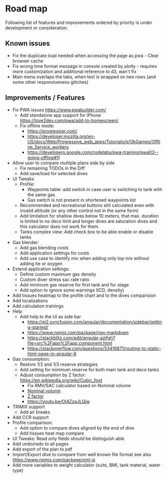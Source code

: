 # Road map

Following list of features and improvements ordered by priority is under development or consideration.

## Known issues

* Fix the duplicate load needed when accessing the page as pwa - Clear browser cache
* Fix wrong time format message in console created by plotly - requires more customization and additional reference to d3, wan't fix
* Main menu overlaps the tabs, when text is wrapped on two rows (and some other responsiveness glitches)

## Improvements / Features

* Fix PWA issues https://www.pwabuilder.com/
  * Add standalone app support for iPhone https://love2dev.com/pwa/add-to-homescreen/
  * Fix offline mode:
    * https://progressier.com/
    * https://developer.mozilla.org/en-US/docs/Web/Progressive_web_apps/Tutorials/js13kGames/Offline_Service_workers
    * https://developers.google.com/codelabs/pwa-training/pwa03--going-offline#1)
* Allow user to compare multiple plans side by side
  * Fix remaining TODOs in the Diff
  * Add save/load for selected dives
* UI Tweaks
    * Profile:
        * Waypoints table: add switch in case user is switching to tank with the same gas
        * Gas switch is not present in shortened waypoints list
    * Recommended and recreational buttons still calculated even with invalid altitude (or any other control not in the same form)
    * Add limitation for shallow dives below 10 meters, that max. duration is limited to no deco limit and longer dives are saturation dives and this calculator does not work for them.
    * Tanks complex view: Add check box to be able enable or disable tanks
* Gas blender:
    * Add gas blending costs
    * Add application settings for costs
    * Add use case to identify mix when adding only top mix without adding he or oxygen
* Extend application settings:
    * Define custom maximum gas density
    * Custom diver stress sac rate ratio
    * Add minimum gas reserve for first tank and for stage
    * Add option to ignore some warnings (ICD, density)
* Add tissues heatmap to the profile chart and to the dives comparision
* Add localizations
* Add calculation trainings
* Help
  * Add help to the UI as side bar
    * <https://ej2.syncfusion.com/angular/documentation/sidebar/getting-started/>
    * <https://www.npmjs.com/package/ngx-markdown>
    * <https://stackblitz.com/edit/angular-azjfgh?file=src%2Fapp%2Fapp.component.html>
    * <https://stackoverflow.com/questions/53416871/routing-to-static-html-page-in-angular-6>
* Gas consumption:
  * Restore 1/2 and 1/3 reserve strategies
  * Add setting for minimum reserve for both main tank and deco tanks
  * Adjust consumption by Z factor: <https://en.wikipedia.org/wiki/Cubic_foot>
    * Fix RMV/SAC calculator based on Nominal volume
    * [Nominal volume](https://en.wikipedia.org/wiki/Diving_cylinder#Nominal_volume_of_gas_stored)
    * [Z factor](https://www.divegearexpress.com/library/articles/calculating-scuba-cylinder-capacities)
    * <https://youtu.be/OI4ZzqJLQjw>
* TRIMIX support
  * Add air breaks
* Add CCR support
* Profile comparison: 
  * Add option to compare dives aligned by the end of dive
  * Add tissues heat map compare
* UI Tweaks: Read only fields should be distinguish able
* Add undo/redo to all pages
* Add export of the plan to pdf
* Import/Export dive to compare from well known file format see also <https://www.npmjs.com/package/xml-js>
* Add more variables to weight calculator (suits, BMI, tank material, water type)
